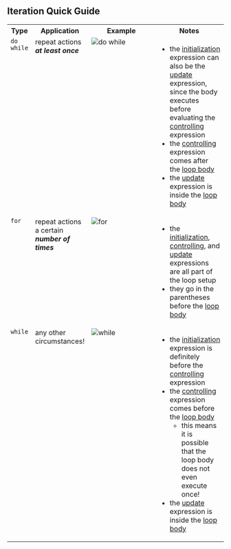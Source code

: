 <style>
    table{
        width:100%;
    }
    td{
        vertical-align: top;
    }
    img{
        height: auto;
        max-width: 100%;
    }
</style>

<h2>Iteration Quick Guide</h2>
<table>
    <tr>
        <th>Type</th>
        <th>Application</th>
        <th style="width:40%">Example</th>
        <th style="width:35%">Notes</th>
    </tr>
    <tr>
        <td><code>do while</code></td>
        <td>repeat actions <em><strong>at least once</strong></em></td>
        <td><img alt="do while" src="https://github.com/user-attachments/assets/60d3d3b9-7c30-4dc4-8333-576ba655733c"></td>
        <td>
          <ul>
            <li>the <u>initialization</u> expression can also be the <u>update</u> expression, since the body executes before evaluating the <u>controlling</u> expression</li>
            <li>the <u>controlling</u> expression comes after the <u>loop body</u></li>
            <li>the <u>update</u> expression is inside the <u>loop body</u></li>
          </ul>
        </td>
    </tr>
    <tr>
        <td><code>for</code></td>
        <td>repeat actions a certain <em><strong>number of times</strong></em></td>
        <td><img alt="for" src="https://github.com/user-attachments/assets/0c395a9b-3d73-4513-ba6f-dc926f6d60b2"></td>
        <td>
          <ul>
            <li>the <u>initialization</u>, <u>controlling</u>, and <u>update</u> expressions are all part of the loop setup</li>
            <li>they go in the parentheses before the <u>loop body</u></li>
          </ul>
        </td>
    </tr>
    <tr>
        <td><code>while</code></td>
        <td>any other circumstances!</td>
        <td><img alt="while" src="https://github.com/user-attachments/assets/a907c3a7-040c-48c8-bf22-ff6c9d8d0c19"></td>
        <td>
          <ul>
            <li>the <u>initialization</u> expression is definitely before the <u>controlling</u> expression</li>
            <li>the <u>controlling</u> expression comes before the <u>loop body</u>
              <ul><li>this means it is possible that the loop body does not even execute once!</li></ul>
            </li>
            <li>the <u>update</u> expression is inside the <u>loop body</u></li>
          </ul>
        </td>
    </tr>
</table>
